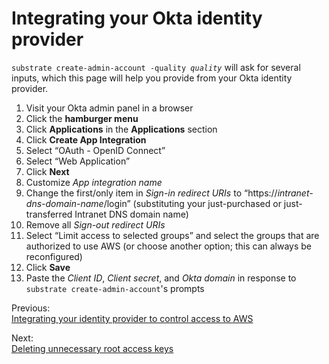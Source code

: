 # Integrating your Okta identity provider

<code>substrate create-admin-account -quality <em>quality</em></code> will ask for several inputs, which this page will help you provide from your Okta identity provider.

1. Visit your Okta admin panel in a browser
2. Click the **hamburger menu**
3. Click **Applications** in the **Applications** section
4. Click **Create App Integration**
5. Select &ldquo;OAuth - OpenID Connect&rdquo;
6. Select &ldquo;Web Application&rdquo;
7. Click **Next**
8. Customize _App integration name_
8. Change the first/only item in _Sign-in redirect URIs_ to &ldquo;https://<em>intranet-dns-domain-name</em>/login&rdquo; (substituting your just-purchased or just-transferred Intranet DNS domain name)
9. Remove all _Sign-out redirect URIs_
9. Select &ldquo;Limit access to selected groups&rdquo; and select the groups that are authorized to use AWS (or choose another option; this can always be reconfigured)
10. Click **Save**
11. Paste the _Client ID_, _Client secret_, and _Okta domain_ in response to `substrate create-admin-account`'s prompts

<section class="table">
    <section id="previous">
        <p>Previous:<br><a href="../integrating-your-identity-provider/">Integrating your identity provider to control access to AWS</a></p>
    </section>
    <section id="next">
        <p>Next:<br><a href="../deleting-unnecessary-root-access-keys/">Deleting unnecessary root access keys</a></p>
    </section>
</section>
